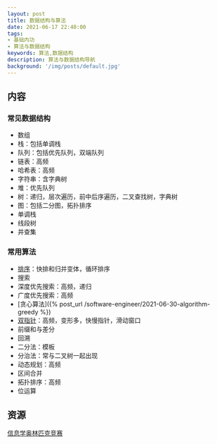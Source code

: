 ```yaml
---
layout: post
title: 数据结构与算法
date: 2021-06-17 22:40:00
tags:
- 基础内功
- 算法与数据结构
keywords: 算法,数据结构
description: 算法与数据结构导航
background: '/img/posts/default.jpg'
---
```


## 内容

### 常见数据结构

- 数组
- 栈：包括单调栈
- 队列：包括优先队列，双端队列
- 链表：高频
- 哈希表：高频
- 字符串：含字典树
- 堆：优先队列
- 树：递归，层次遍历，前中后序遍历，二叉查找树，字典树
- 图：包括二分图，拓扑排序
- 单调栈
- 线段树
- 并查集

### 常用算法

- [排序](https://github.com/anchem/Knowledge/blob/main/software/basic/algorithm/sort.md)：快排和归并变体，循环排序
- 搜索
 - 深度优先搜索：高频，递归
 - 广度优先搜索：高频
- [贪心算法]({% post_url /software-engineer/2021-06-30-algorithm-greedy %})
- [双指针](https://github.com/anchem/Knowledge/blob/main/software/basic/algorithm/twopoints.md)：高频，变形多，快慢指针，滑动窗口
- 前缀和与差分
- 回溯
- 二分法：模板
- 分治法：常与二叉树一起出现
- 动态规划：高频
- 区间合并
- 拓扑排序：高频
- 位运算

## 资源

[信息学奥林匹克竞赛](https://oi-wiki.org/)

